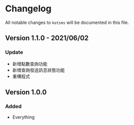 # Changelog

All notable changes to `kotsms` will be documented in this file.

## Version 1.1.0 - 2021/06/02

### Update

- 新增點數查詢功能
- 新增查詢發送訊息狀態功能
- 重構程式

## Version 1.0.0

### Added

- Everything
